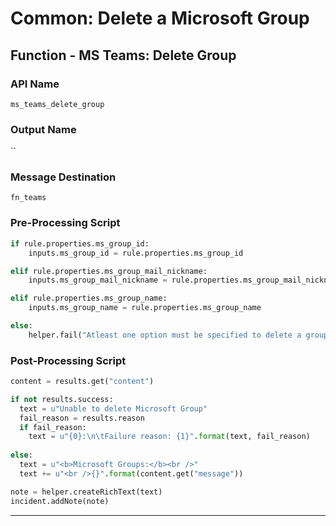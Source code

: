 <!--
    DO NOT MANUALLY EDIT THIS FILE
    THIS FILE IS AUTOMATICALLY GENERATED WITH resilient-sdk codegen
-->

# Common: Delete a Microsoft Group

## Function - MS Teams: Delete Group

### API Name
`ms_teams_delete_group`

### Output Name
``

### Message Destination
`fn_teams`

### Pre-Processing Script
```python
if rule.properties.ms_group_id:
    inputs.ms_group_id = rule.properties.ms_group_id

elif rule.properties.ms_group_mail_nickname:
    inputs.ms_group_mail_nickname = rule.properties.ms_group_mail_nickname

elif rule.properties.ms_group_name:
    inputs.ms_group_name = rule.properties.ms_group_name

else:
    helper.fail("Atleast one option must be specified to delete a group")
```

### Post-Processing Script
```python
content = results.get("content")

if not results.success:
  text = u"Unable to delete Microsoft Group"
  fail_reason = results.reason
  if fail_reason:
    text = u"{0}:\n\tFailure reason: {1}".format(text, fail_reason)
    
else:
  text = u"<b>Microsoft Groups:</b><br />"
  text += u"<br />{}".format(content.get("message"))

note = helper.createRichText(text)
incident.addNote(note)

```

---

